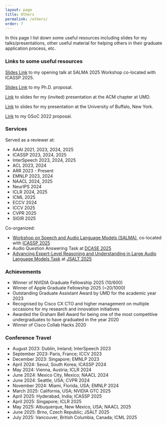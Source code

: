 ```yaml
---
layout: page
title: Others
permalink: /others/
order: 7
---
```

In this page I list down some useful resources including slides for my talks/presentations, other useful material for helping others in their graduate application process, etc.  

### **Links to some useful resources**  

[Slides Link](https://docs.google.com/presentation/d/1v6hsiUAVchvhOZ8-T9v-WGOxtLFZgNN7/edit?usp=sharing&ouid=106741382757375410342&rtpof=true&sd=true) to my opening talk at SALMA 2025 Workshop co-located with ICASSP 2025.       

[Slides Link](https://docs.google.com/presentation/d/1fEzDKrx4m-P12Jjp10nEtlk8bWi6WShw/edit?usp=sharing&ouid=106741382757375410342&rtpof=true&sd=true) to my Ph.D. proposal.  

[Link](https://docs.google.com/presentation/d/1KzmSR5CKSyYPqQizPDTOQFsaELXg6JHx/edit?usp=sharing&ouid=111957209895724121113&rtpof=true&sd=true) to slides for my (invited) presentation at the ACM chapter at UMD.  

[Link](https://docs.google.com/presentation/d/1FDbzoAlcUK2igwxBzr7L8D_RfOSlI_EX/edit?usp=sharing&ouid=111957209895724121113&rtpof=true&sd=true) to slides for my presentation at the University of Buffalo, New York.  

[Link](https://drive.google.com/file/d/1JNoxO0Zyk8SViLRUYLHDsXT4kn83h2U_/view?usp=sharing) to my GSoC 2022 proposal.  


### **Services**  

Served as a reviewer at: 
* AAAI 2021, 2023, 2024, 2025  
* ICASSP 2023, 2024, 2025    
* InterSpeech 2023, 2024, 2025    
* ACL 2023, 2024  
* ARR 2023 - Present
* EMNLP 2023, 2024  
* NAACL 2024, 2025    
* NeurIPS 2024  
* ICLR 2024, 2025  
* ICML 2025  
* ECCV 2024  
* ICCV 2025  
* CVPR 2025  
* SIGIR 2025  

Co-organized:  
* [Workshop on Speech and Audio Language Models (SALMA)](https://salmaworkshop.github.io/), co-located with [ICASSP 2025](https://2025.ieeeicassp.org/)
* Audio Question Answering Task at [DCASE 2025](https://dcase.community/challenge2025/task-audio-question-answering)    
* [Advancing Expert-Level Reasoning and Understanding in Large Audio Language Models Task](https://jsalt2025.fit.vut.cz/summer-workshop#advancing-expert-level-reasoning-and-understanding-in-large-audio-models) at [JSALT 2025](https://jsalt2025.fit.vut.cz/)    

### **Achievements**  

* Winner of NVIDIA Graduate Fellowship 2025 (10/600)
* Winner of Apple Graduate Fellowship 2025 (~20/1000)
* Outstanding Graduate Assistant Award by UMD for the academic year 2023
* Recognised by Cisco CX CTO and higher management on multiple occasions for my research and innovation initiatives
* Awarded the Graham Bell Award for being one of the most competitive undergraduates to have graduated in the year 2020
* Winner of Cisco Collab Hacks 2020

### **Conference Travel**  

* August 2023: Dublin, Ireland; InterSpeech 2023   
* September 2023: Paris, France; ICCV 2023  
* December 2023: Singapore; EMNLP 2023  
* April 2024: Seoul, South Korea; ICASSP 2024  
* May 2024: Vienna, Austria; ICLR 2024  
* June 2024: Mexico City, Mexico; NAACL 2024  
* June 2024: Seattle, USA; CVPR 2024  
* November 2024: Miami, Florida, USA; EMNLP 2024  
* March 2025: California, USA; NVIDIA GTC 2025  
* April 2025: Hyderabad, India; ICASSP 2025  
* April 2025: Singapore; ICLR 2025  
* May 2025: Albuquerque, New Mexico, USA; NAACL 2025  
* June 2025: Brno, Czech Republic; JSALT 2025  
* July 2025: Vancouver, British Columbia, Canada; ICML 2025  